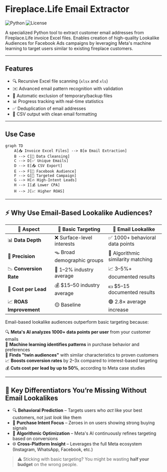 # Fireplace.Life Email Extractor

![Python](https://img.shields.io/badge/Python-3.8%2B-blue)
![License](https://img.shields.io/badge/License-MIT-green)

A specialized Python tool to extract customer email addresses from Fireplace.Life invoice Excel files. Enables creation of high-quality Lookalike Audiences for Facebook Ads campaigns by leveraging Meta's machine learning to target users similar to existing fireplace customers.

---

## Features

- 🔍 Recursive Excel file scanning (`xlsx` and `xls`)
- ✉️ Advanced email pattern recognition with validation
- 🧹 Automatic exclusion of temporary/backup files
- 📊 Progress tracking with real-time statistics
- ✅ Deduplication of email addresses
- 💾 CSV output with clean email formatting

---

## Use Case

```mermaid
graph TD
    A[📥 Invoice Excel Files] --> B[⚙️ Email Extraction]
    B --> C[🧹 Data Cleansing]
    C --> D[✅ Unique Emails]
    D --> E[📤 CSV Export]
    E --> F[👥 Facebook Audience]
    F --> G[🎯 Targeted Campaign]
    G --> H[🔥 High-Intent Leads]
    H --> I[💰 Lower CPA]
    H --> J[📈 Higher ROAS]

```

---

## ⚡ Why Use Email-Based Lookalike Audiences?

| 🧠 **Aspect**            | 😬 **Basic Targeting**           | 🚀 **Email Lookalike**                        |
|--------------------------|----------------------------------|-----------------------------------------------|
| 📊 **Data Depth**         | ❌ Surface-level interests        | ✅ 1000+ behavioral data points               |
| 🎯 **Precision**          | 🪤 Broad demographic groups       | 🎯 Algorithmic similarity matching            |
| 📉 **Conversion Rate**    | 🔻 1–2% industry average          | 📈 3–5%+ documented results                   |
| 💸 **Cost per Lead**      | 💰 $15–50 industry average        | 💵 $5–15 documented results                   |
| 📈 **ROAS Improvement**   | 🟡 Baseline                      | 🟢 2.8× average increase                      |

Email-based lookalike audiences outperform basic targeting because:

🔍 **Meta's AI analyzes 1000+ data points per user** from your customer emails  
🧠 **Machine learning identifies patterns** in purchase behavior and preferences  
🎯 **Finds "twin audiences"** with similar characteristics to proven customers  
📈 **Boosts conversion rates** by 2–3x compared to interest-based targeting  
💰 **Cuts cost per lead by up to 50%**, according to Meta case studies  

---

## 🚨 Key Differentiators You’re Missing Without Email Lookalikes

- 🔍 **Behavioral Prediction** – Targets users who *act* like your best customers, not just *look* like them  
- 🛒 **Purchase Intent Focus** – Zeroes in on users showing strong buying signals  
- 🤖 **Algorithmic Optimization** – Meta's AI continuously refines targeting based on conversions  
- 🌐 **Cross-Platform Insight** – Leverages the full Meta ecosystem (Instagram, WhatsApp, Facebook, etc.)  
> ⚠️ Sticking with basic targeting? You might be wasting **half your budget** on the wrong people.
